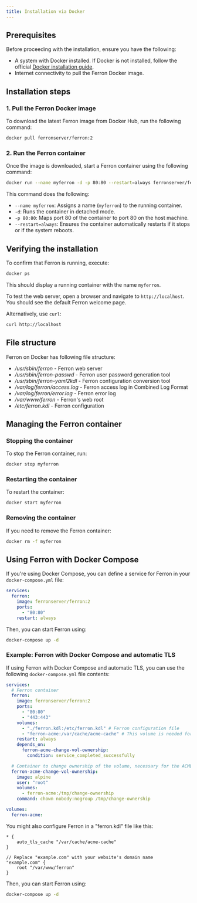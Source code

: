 ```yaml
---
title: Installation via Docker
---
```


## Prerequisites

Before proceeding with the installation, ensure you have the following:

- A system with Docker installed. If Docker is not installed, follow the official [Docker installation guide](https://docs.docker.com/get-started/get-docker/).
- Internet connectivity to pull the Ferron Docker image.

## Installation steps

### 1. Pull the Ferron Docker image

To download the latest Ferron image from Docker Hub, run the following command:

```sh
docker pull ferronserver/ferron:2
```

### 2. Run the Ferron container

Once the image is downloaded, start a Ferron container using the following command:

```sh
docker run --name myferron -d -p 80:80 --restart=always ferronserver/ferron:2
```

This command does the following:

- `--name myferron`: Assigns a name (`myferron`) to the running container.
- `-d`: Runs the container in detached mode.
- `-p 80:80`: Maps port 80 of the container to port 80 on the host machine.
- `--restart=always`: Ensures the container automatically restarts if it stops or if the system reboots.

## Verifying the installation

To confirm that Ferron is running, execute:

```sh
docker ps
```

This should display a running container with the name `myferron`.

To test the web server, open a browser and navigate to `http://localhost`. You should see the default Ferron welcome page.

Alternatively, use `curl`:

```sh
curl http://localhost
```

## File structure

Ferron on Docker has following file structure:

- _/usr/sbin/ferron_ - Ferron web server
- _/usr/sbin/ferron-passwd_ - Ferron user password generation tool
- _/usr/sbin/ferron-yaml2kdl_ - Ferron configuration conversion tool
- _/var/log/ferron/access.log_ - Ferron access log in Combined Log Format
- _/var/log/ferron/error.log_ - Ferron error log
- _/var/www/ferron_ - Ferron's web root
- _/etc/ferron.kdl_ - Ferron configuration

## Managing the Ferron container

### Stopping the container

To stop the Ferron container, run:

```sh
docker stop myferron
```

### Restarting the container

To restart the container:

```sh
docker start myferron
```

### Removing the container

If you need to remove the Ferron container:

```sh
docker rm -f myferron
```

## Using Ferron with Docker Compose

If you're using Docker Compose, you can define a service for Ferron in your `docker-compose.yml` file:

```yaml
services:
  ferron:
    image: ferronserver/ferron:2
    ports:
      - "80:80"
    restart: always
```

Then, you can start Ferron using:

```sh
docker-compose up -d
```

### Example: Ferron with Docker Compose and automatic TLS

If using Ferron with Docker Compose and automatic TLS, you can use the following `docker-compose.yml` file contents:

```yaml
services:
  # Ferron container
  ferron:
    image: ferronserver/ferron:2
    ports:
      - "80:80"
      - "443:443"
    volumes:
      - "./ferron.kdl:/etc/ferron.kdl" # Ferron configuration file
      - "ferron-acme:/var/cache/acme-cache" # This volume is needed for persistent automatic TLS cache, otherwise the web server will obtain a new certificate on each restart
    restart: always
    depends_on:
      ferron-acme-change-vol-ownership:
        condition: service_completed_successfully

  # Container to change ownership of the volume, necessary for the ACME cache to work properly
  ferron-acme-change-vol-ownership:
    image: alpine
    user: "root"
    volumes:
      - ferron-acme:/tmp/change-ownership
    command: chown nobody:nogroup /tmp/change-ownership

volumes:
  ferron-acme:
```

You might also configure Ferron in a "ferron.kdl" file like this:

```kdl
* {
    auto_tls_cache "/var/cache/acme-cache"
}

// Replace "example.com" with your website's domain name
"example.com" {
    root "/var/www/ferron"
}
```

Then, you can start Ferron using:

```sh
docker-compose up -d
```
